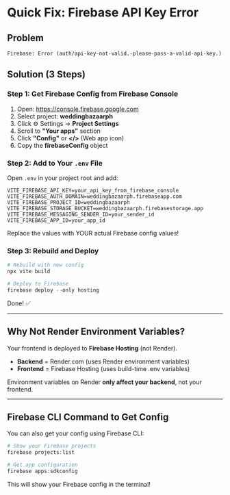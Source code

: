 # Quick Fix: Firebase API Key Error

## Problem
```
Firebase: Error (auth/api-key-not-valid.-please-pass-a-valid-api-key.)
```

## Solution (3 Steps)

### Step 1: Get Firebase Config from Firebase Console

1. Open: https://console.firebase.google.com
2. Select project: **weddingbazaarph**
3. Click ⚙️ Settings → **Project Settings**
4. Scroll to **"Your apps"** section
5. Click **"Config"** or **</>** (Web app icon)
6. Copy the **firebaseConfig** object

### Step 2: Add to Your `.env` File

Open `.env` in your project root and add:

```env
VITE_FIREBASE_API_KEY=your_api_key_from_firebase_console
VITE_FIREBASE_AUTH_DOMAIN=weddingbazaarph.firebaseapp.com
VITE_FIREBASE_PROJECT_ID=weddingbazaarph
VITE_FIREBASE_STORAGE_BUCKET=weddingbazaarph.firebasestorage.app
VITE_FIREBASE_MESSAGING_SENDER_ID=your_sender_id
VITE_FIREBASE_APP_ID=your_app_id
```

Replace the values with YOUR actual Firebase config values!

### Step 3: Rebuild and Deploy

```powershell
# Rebuild with new config
npx vite build

# Deploy to Firebase
firebase deploy --only hosting
```

Done! ✅

---

## Why Not Render Environment Variables?

Your frontend is deployed to **Firebase Hosting** (not Render).

- **Backend** = Render.com (uses Render environment variables)
- **Frontend** = Firebase Hosting (uses build-time .env variables)

Environment variables on Render **only affect your backend**, not your frontend.

---

## Firebase CLI Command to Get Config

You can also get your config using Firebase CLI:

```powershell
# Show your Firebase projects
firebase projects:list

# Get app configuration
firebase apps:sdkconfig
```

This will show your Firebase config in the terminal!
